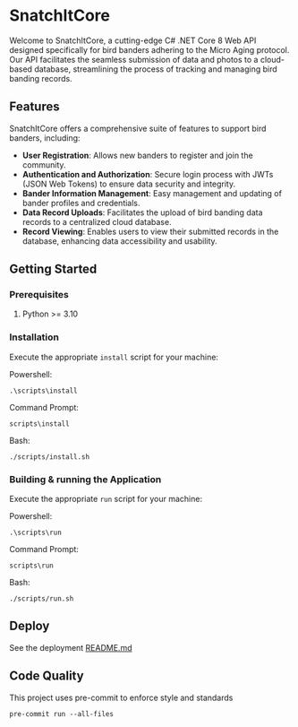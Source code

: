 
# SnatchItCore

Welcome to SnatchItCore, a cutting-edge C# .NET Core 8 Web API designed specifically for bird banders adhering to the Micro Aging protocol. Our API facilitates the seamless submission of data and photos to a cloud-based database, streamlining the process of tracking and managing bird banding records.

## Features

SnatchItCore offers a comprehensive suite of features to support bird banders, including:

- **User Registration**: Allows new banders to register and join the community.
- **Authentication and Authorization**: Secure login process with JWTs (JSON Web Tokens) to ensure data security and integrity.
- **Bander Information Management**: Easy management and updating of bander profiles and credentials.
- **Data Record Uploads**: Facilitates the upload of bird banding data records to a centralized cloud database.
- **Record Viewing**: Enables users to view their submitted records in the database, enhancing data accessibility and usability.

## Getting Started

### Prerequisites

1. Python >= 3.10

### Installation

Execute the appropriate `install` script for your machine:

Powershell:

```shell
.\scripts\install
```

Command Prompt:

```shell
scripts\install
```

Bash:

```shell
./scripts/install.sh
```

### Building & running the Application

Execute the appropriate `run` script for your machine:

Powershell:

```shell
.\scripts\run
```

Command Prompt:

```shell
scripts\run
```

Bash:

```shell
./scripts/run.sh
```

## Deploy

See the deployment [README.md](./deploy/README.md)

## Code Quality

This project uses pre-commit to enforce style and standards 

```shell
pre-commit run --all-files
```
